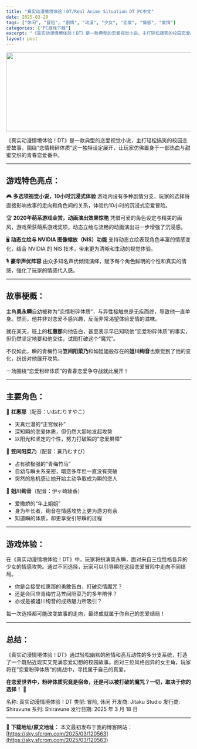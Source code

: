 ```yaml
---
title: "真实动漫情境体验！DT/Real Anime Situation DT PC中文"
date: 2025-03-20
tags: ["休闲", "冒险", "剧情", "动漫", "少女", "恋爱", "情感", "爱情"]
categories: ["PC游戏下载"]
excerpt: "《真实动漫情境体验！DT》是一款典型的恋爱视觉小说，主打轻松搞笑的校园恋爱故事，围绕“恋情粉碎体质”这一独特设定展开，让玩家仿佛置身于一部热血与甜蜜交织的青春恋爱番中。 游戏特色亮点： 🎮 多选项视觉小说，10小时沉浸式体验 游戏内设有多种剧情分支，玩家的选择将直接影响故事的走向和角色间的关系，体验&hellip;"
layout: post
---
```


<img class="aligncenter size-full wp-image-120564" src="https://sky.sfcrom.com/wp-content/uploads/2025/03/2025032001575227.webp" alt="" width="660" height="215" />

《真实动漫情境体验！DT》是一款典型的恋爱视觉小说，主打轻松搞笑的校园恋爱故事，围绕“恋情粉碎体质”这一独特设定展开，让玩家仿佛置身于一部热血与甜蜜交织的青春恋爱番中。

<hr />

<h2><strong>游戏特色亮点：</strong></h2>
🎮 <strong>多选项视觉小说，10小时沉浸式体验</strong>
游戏内设有多种剧情分支，玩家的选择将直接影响故事的走向和角色间的关系，体验约10小时的沉浸式恋爱冒险。

🏆 <strong>2020年萌系游戏金赏，动画演出效果惊艳</strong>
凭借可爱的角色设定与精美的画风，游戏荣获萌系游戏奖项，动态立绘与流畅的动画演出进一步增强了沉浸感。

🖥️ <strong>动态立绘与 NVIDIA 图像缩放（NIS）功能</strong>
支持动态立绘表现角色丰富的情感变化，结合 NVIDIA 的 NIS 技术，带来更为清晰和生动的视觉体验。

🎙️ <strong>豪华声优阵容</strong>
由众多知名声优倾情演绎，赋予每个角色鲜明的个性和真实的情感，强化了玩家的情感代入感。

<hr />

<h2><strong>故事梗概：</strong></h2>
主角<strong>奥永瞬</strong>自幼被称为“恋情粉碎体质”，与异性接触总是无疾而终，导致他一直单身。然而，他并非对恋爱不感兴趣，反而非常渴望体验爱情的滋味。

就在某天，班上的<strong>杠惠那</strong>向他告白，甚至表示早已知晓他“恋爱粉碎体质”的事实，但仍然坚定地要和他交往，试图打破这个“魔咒”。

不仅如此，瞬的青梅竹马<strong>笠间阳菜乃</strong>和如姐姐般存在的<strong>姐川绚音</strong>也察觉到了他的变化，纷纷对他展开攻势。

一场围绕“恋爱粉碎体质”的青春恋爱争夺战就此展开！

<hr />

<h2><strong>主要角色：</strong></h2>
💖 <strong>杠惠那</strong>（配音：いねむりすやこ）
<ul>
 	<li>天真烂漫的“正宫候补”</li>
 	<li>深知瞬的恋爱体质，但仍然大胆地发起攻势</li>
 	<li>以阳光和坚定的个性，努力打破瞬的“恋爱屏障”</li>
</ul>
💖 <strong>笠间阳菜乃</strong>（配音：蒼乃むすび）
<ul>
 	<li>占有欲极强的“青梅竹马”</li>
 	<li>自幼与瞬关系亲密，暗恋多年但一直没有突破</li>
 	<li>突然的危机感让她开始主动争取成为瞬的恋人</li>
</ul>
💖 <strong>姐川绚音</strong>（配音：伊ヶ崎綾香）
<ul>
 	<li>爱撒娇的“年上姐姐”</li>
 	<li>身为年长者，绚音在情感攻势上更为游刃有余</li>
 	<li>知道瞬的体质，却更享受引导瞬的过程</li>
</ul>

<hr />

<h2><strong>游戏体验：</strong></h2>
在《真实动漫情境体验！DT》中，玩家将扮演奥永瞬，面对来自三位性格各异的少女的情感攻势。通过不同选择，玩家可以引导瞬在这段恋爱冒险中走向不同结局。
<ul>
 	<li>你是会接受杠惠那的勇敢告白，打破恋情魔咒？</li>
 	<li>还是会回应青梅竹马笠间阳菜乃的多年陪伴？</li>
 	<li>亦或是被姐川绚音的成熟魅力所吸引？</li>
</ul>
每一次选择都可能改变故事的走向，最终成就属于你自己的恋爱结局！

<hr />

<h2><strong>总结：</strong></h2>
《真实动漫情境体验！DT》通过轻松幽默的剧情和高互动性的多分支系统，打造了一个既贴近现实又充满恋爱幻想的校园故事。面对三位风格迥异的女主角，玩家将在“恋爱粉碎体质”的挑战中，寻找属于自己的真爱。

<strong>在恋爱世界中，粉碎体质究竟是宿命，还是可以被打破的魔咒？一切，取决于你的选择！</strong> 🌸

名称: 真实动漫情境体验！DT
类型: 冒险, 休闲
开发商: Jitaku Studio
发行商: Shiravune
系列: Shiravune
发行日期: 2025 年 3 月 18 日

---
📖 **下载地址/原文地址：** 本文最初发布于我的博客网站：[https://sky.sfcrom.com/2025/03/120563](https://sky.sfcrom.com/2025/03/120563)
